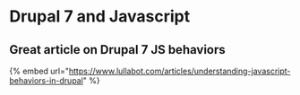 # Drupal 7 and Javascript

## Great article on Drupal 7 JS behaviors

{% embed url="https://www.lullabot.com/articles/understanding-javascript-behaviors-in-drupal" %}



##  

